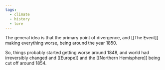 ```yaml
---
tags:
  - climate
  - history
  - lore
---
```

The general idea is that the primary point of divergence, and [[The Event]] making everything worse, being around the year 1850. 

So, things probably started getting worse around 1848, and world had irreversibly changed and [[Europe]] and the [[Northern Hemisphere]] being cut off around 1854.